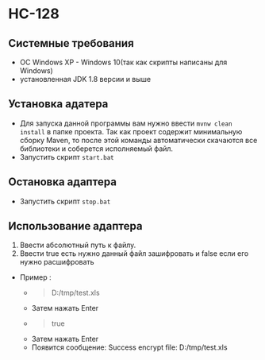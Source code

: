 # HC-128

## Системные требования
+ ОС Windows XP - Windows 10(так как скрипты написаны для Windows)
+ установленная JDK 1.8 версии и выше


## Установка адатера
+ Для запуска данной программы вам нужно ввести `mvnw clean install` в папке проекта. Так как проект содержит минимальную сборку Maven, то после этой команды автоматически скачаются все библиотеки и соберется исполняемый файл.
+ Запустить скрипт `start.bat`

## Остановка адаптера
+ Запустить скрипт `stop.bat`

## Использование адаптера
1) Ввести абсолютный путь к файлу.
2) Ввести true есть нужно данный файл зашифровать и false если его нужно расшифровать
+ Пример :
    + > D:/tmp/test.xls 
    + Затем нажать Enter
    + > true 
    + Затем нажать Enter
    + Появится сообщение: Success encrypt file: D:/tmp/test.xls
     
    